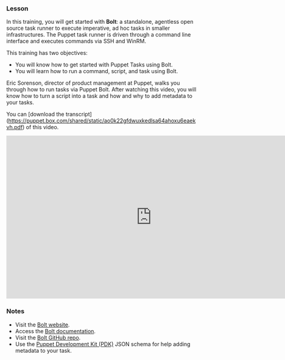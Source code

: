 <i class="fa fa-desktop" aria-hidden="true"></i>
### Lesson
In this training, you will get started with **Bolt**: a standalone, agentless open source task runner to execute imperative, ad hoc tasks in smaller infrastructures. The Puppet task runner is driven through a command line interface and executes commands via SSH and WinRM.

This training has two objectives:

* You will know how to get started with Puppet Tasks using Bolt.
* You will learn how to run a command, script, and task using Bolt. 

Eric Sorenson, director of product management at Puppet, walks you through how to run tasks via Puppet Bolt. After watching this video, you will know how to turn a script into a task and how and why to add metadata to your tasks. 

You can [download the transcript] (https://puppet.box.com/shared/static/ao0k22gfdwuxkedlsa64ahoxu6eaekvh.pdf) of this video.

<iframe src="https://fast.wistia.net/embed/iframe/o4nlwajf0y?videoFoam=true" title="Wistia video player" allowtransparency="true" frameborder="0" scrolling="no" class="wistia_embed" name="wistia_embed" allowfullscreen="allowfullscreen" mozallowfullscreen="mozallowfullscreen" webkitallowfullscreen="webkitallowfullscreen" oallowfullscreen="oallowfullscreen" msallowfullscreen="msallowfullscreen" width="761" height="428" style="width: 761px; height: 428px;"></iframe>

<i class="fa fa-pencil" aria-hidden="true"></i>
### Notes
* Visit the [Bolt website](https://puppet.com/products/puppet-bolt).
* Access the [Bolt documentation](https://puppet.com/docs/bolt/0.x/bolt.html).
* Visit the [Bolt GitHub repo](https://github.com/puppetlabs/bolt).
* Use the [Puppet Development Kit (PDK)](https://puppet.com/download-puppet-development-kit) JSON schema for help adding metadata to your task.




